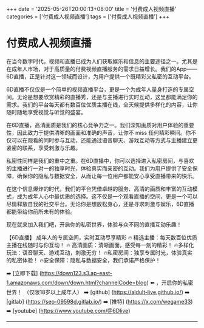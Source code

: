 +++
date = '2025-05-26T20:00:13+08:00'
title = '付费成人视频直播'
categories = ['付费成人视频直播']
tags = ['付费成人视频直播']
+++

# 付费成人视频直播

在当今数字时代，视频和直播已成为人们获取娱乐和信息的主要途径之一。尤其是在成年人市场，对于高质量的付费视频直播服务的需求日益增长。我们的App——6D直播，正是针对这一领域而设计，为用户提供一个既精彩又私密的互动平台。

6D直播不仅仅是一个简单的视频直播平台，更是一个为成年人量身打造的专属空间。无论是想要欣赏精彩的直播秀，还是与主播进行实时互动，这里都能满足你的需求。我们的平台每天都有数百位优质主播在线，全天候提供多样化的内容，让你随时随地享受视觉与听觉的盛宴。

在6D直播，高清画质是我们的核心竞争力之一。我们深知画质对用户体验的重要性，因此致力于提供清晰的画面和准确的声音，让你不 miss 任何精彩瞬间。你不仅可以在观看的同时参与互动，还能通过语音聊天、游戏互动等方式与主播建立更紧密的联系，享受刺激与乐趣。

私密性同样是我们的重中之重。在6D直播中，你可以选择进入私密房间，与喜欢的主播进行一对一的独享时光，体验真实而亲密的互动。我们为用户提供了安全保障，确保你的隐私与数据安全，从而让每一位用户都能安心享受直播带来的快乐。

在这个信息爆炸的时代，我们的平台凭借卓越的服务、高清的画质和丰富的互动模式，成为成年人心中最优质的选择。这不仅是一个观看直播的空间，更是一个可以尽情释放自我的社交平台。无论你是想放松身心，还是寻求刺激与娱乐，6D直播都能带给你前所未有的体验。

现在就来加入我们吧，开启你的私密世界，体验与众不同的直播互动乐趣！

【6D直播】
成年人的专属空间，实时互动尽享精彩
🔥 精选主播：每天数百位优质主播在线随时与你互动！
🔥 高清画质：清晰画面，感受每一刻的精彩！
🔥多样化玩法：语音聊天、游戏互动，刺激无穷！
🔥私密房间：独享专属时光，体验真实的私密体验！
🔥安全保障：隐私与数据安全，我们承诺严格保护！

➡️ [立即下载] (https://down123.s3.ap-east-1.amazonaws.com/down/down.html?channelCode=blog) ⬅️ ，开启你的私密世界！
（仅限18岁以上成年人）
➡️ [github] (https://aldult-live.github.io/)
➡️ [gitlab] (https://seo-09598d.gitlab.io/)
➡️ [推特] (https://x.com/wegame33)
➡️ [youtube] (https://www.youtube.com/@6Dlive)

---

